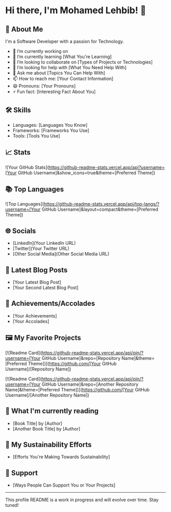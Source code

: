 # Hi there, I'm Mohamed Lehbib! 👋

## 🚀 About Me
I'm a Software Developer with a passion for Technology.

- 🔭 I’m currently working on
- 🌱 I’m currently learning [What You're Learning]
- 👯 I’m looking to collaborate on [Types of Projects or Technologies]
- 🤔 I’m looking for help with [What You Need Help With]
- 💬 Ask me about [Topics You Can Help With]
- 📫 How to reach me: [Your Contact Information]
- 😄 Pronouns: [Your Pronouns]
- ⚡ Fun fact: [Interesting Fact About You]

## 🛠 Skills
- Languages: [Languages You Know]
- Frameworks: [Frameworks You Use]
- Tools: [Tools You Use]

## 📈 Stats
![Your GitHub Stats](https://github-readme-stats.vercel.app/api?username=[Your GitHub Username]&show_icons=true&theme=[Preferred Theme])

## 📚 Top Languages
![Top Languages](https://github-readme-stats.vercel.app/api/top-langs/?username=[Your GitHub Username]&layout=compact&theme=[Preferred Theme])

## 🌐 Socials
- [LinkedIn](Your LinkedIn URL)
- [Twitter](Your Twitter URL)
- [Other Social Media](Other Social Media URL)

## 📜 Latest Blog Posts
<!-- BLOG-POST-LIST:START -->
- [Your Latest Blog Post]
- [Your Second Latest Blog Post]
<!-- BLOG-POST-LIST:END -->

## 🎉 Achievements/Accolades
- [Your Achievements]
- [Your Accolades]

## 🖼️ My Favorite Projects
[![Readme Card](https://github-readme-stats.vercel.app/api/pin/?username=[Your GitHub Username]&repo=[Repository Name]&theme=[Preferred Theme])](https://github.com/[Your GitHub Username]/[Repository Name])

[![Readme Card](https://github-readme-stats.vercel.app/api/pin/?username=[Your GitHub Username]&repo=[Another Repository Name]&theme=[Preferred Theme])](https://github.com/[Your GitHub Username]/[Another Repository Name])

<!-- Optional sections: -->
## 📖 What I'm currently reading
- [Book Title] by [Author]
- [Another Book Title] by [Author]

## 🌱 My Sustainability Efforts
- [Efforts You're Making Towards Sustainability]

## 🤝 Support
- [Ways People Can Support You or Your Projects]

---

This profile README is a work in progress and will evolve over time. Stay tuned!

